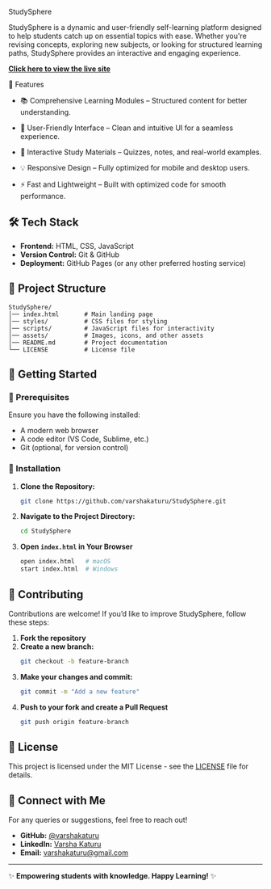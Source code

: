 StudySphere


StudySphere is a dynamic and user-friendly self-learning platform designed to help students catch up on essential topics with ease. Whether you're revising concepts, exploring new subjects, or looking for structured learning paths, StudySphere provides an interactive and engaging experience.

**[Click here to view the live site]((https://varshakaturu-studysphere.netlify.app/)](https://varshakaturu-studysphere.netlify.app/))**

 🚀 Features
 
- 📚 Comprehensive Learning Modules – Structured content for better understanding.
  
- 🎨 User-Friendly Interface – Clean and intuitive UI for a seamless experience.
  
- 📖 Interactive Study Materials – Quizzes, notes, and real-world examples.
  
- 💡 Responsive Design – Fully optimized for mobile and desktop users.
  
- ⚡ Fast and Lightweight – Built with optimized code for smooth performance.


## 🛠️ Tech Stack
- **Frontend:** HTML, CSS, JavaScript
- **Version Control:** Git & GitHub
- **Deployment:** GitHub Pages (or any other preferred hosting service)

## 📂 Project Structure
```plaintext
StudySphere/
│── index.html       # Main landing page
│── styles/          # CSS files for styling
│── scripts/         # JavaScript files for interactivity
│── assets/          # Images, icons, and other assets
│── README.md        # Project documentation
└── LICENSE          # License file
```

## 🌟 Getting Started
### 🔹 Prerequisites
Ensure you have the following installed:
- A modern web browser
- A code editor (VS Code, Sublime, etc.)
- Git (optional, for version control)

### 🔹 Installation
1. **Clone the Repository:**
   ```bash
   git clone https://github.com/varshakaturu/StudySphere.git
   ```
2. **Navigate to the Project Directory:**
   ```bash
   cd StudySphere
   ```
3. **Open `index.html` in Your Browser**
   ```bash
   open index.html   # macOS
   start index.html  # Windows
   ```

## 🤝 Contributing
Contributions are welcome! If you’d like to improve StudySphere, follow these steps:
1. **Fork the repository**
2. **Create a new branch:**
   ```bash
   git checkout -b feature-branch
   ```
3. **Make your changes and commit:**
   ```bash
   git commit -m "Add a new feature"
   ```
4. **Push to your fork and create a Pull Request**
   ```bash
   git push origin feature-branch
   ```

## 📜 License
This project is licensed under the MIT License - see the [LICENSE](LICENSE) file for details.

## 🎯 Connect with Me
For any queries or suggestions, feel free to reach out!
- **GitHub:** [@varshakaturu](https://github.com/varshakaturu)
- **LinkedIn:** [Varsha Katuru](https://linkedin.com/in/varshakaturu)
- **Email:** varshakaturu@gmail.com

---

✨ **Empowering students with knowledge. Happy Learning!** ✨

